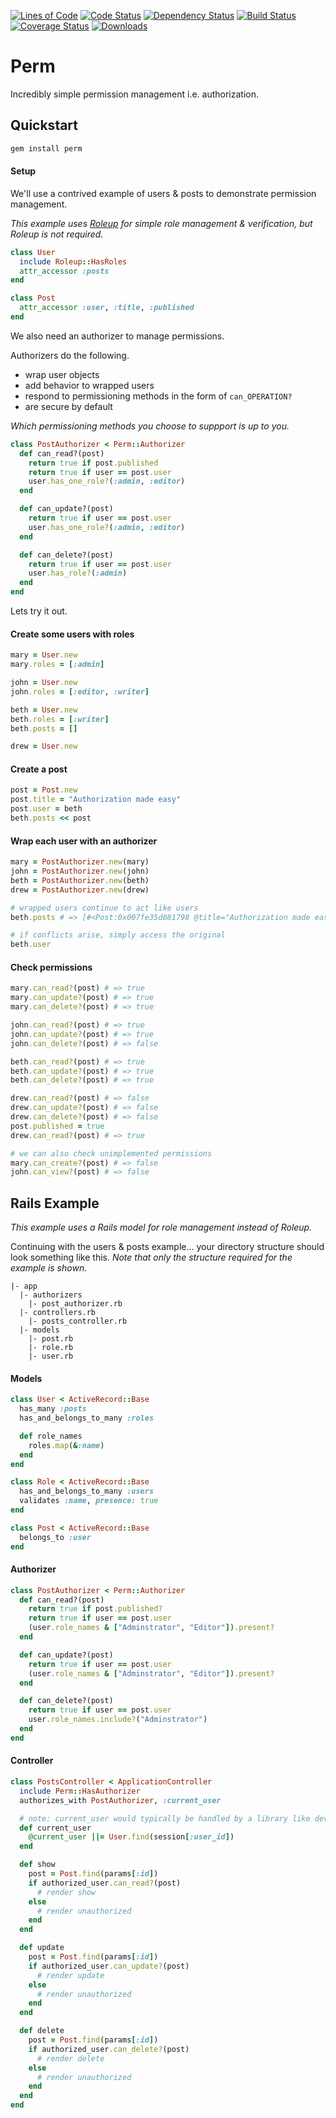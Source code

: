 [![Lines of Code](http://img.shields.io/badge/lines_of_code-73-brightgreen.svg?style=flat)](http://blog.codinghorror.com/the-best-code-is-no-code-at-all/)
[![Code Status](http://img.shields.io/codeclimate/github/hopsoft/perm.svg?style=flat)](https://codeclimate.com/github/hopsoft/perm)
[![Dependency Status](http://img.shields.io/gemnasium/hopsoft/perm.svg?style=flat)](https://gemnasium.com/hopsoft/perm)
[![Build Status](http://img.shields.io/travis/hopsoft/perm.svg?style=flat)](https://travis-ci.org/hopsoft/perm)
[![Coverage Status](https://img.shields.io/coveralls/hopsoft/perm.svg?style=flat)](https://coveralls.io/r/hopsoft/perm?branch=master)
[![Downloads](http://img.shields.io/gem/dt/perm.svg?style=flat)](http://rubygems.org/gems/perm)

# Perm

Incredibly simple permission management i.e. authorization.

## Quickstart

```sh
gem install perm
```

#### Setup

We'll use a contrived example of users & posts to demonstrate permission management.

_This example uses [Roleup](https://github.com/hopsoft/roleup) for simple role management & verification, but Roleup is not required._

```ruby
class User
  include Roleup::HasRoles
  attr_accessor :posts
end
```

```ruby
class Post
  attr_accessor :user, :title, :published
end
```

We also need an authorizer to manage permissions.

Authorizers do the following.

- wrap user objects
- add behavior to wrapped users
- respond to permissioning methods in the form of `can_OPERATION?`
- are secure by default

_Which permissioning methods you choose to suppport is up to you._

```ruby
class PostAuthorizer < Perm::Authorizer
  def can_read?(post)
    return true if post.published
    return true if user == post.user
    user.has_one_role?(:admin, :editor)
  end

  def can_update?(post)
    return true if user == post.user
    user.has_one_role?(:admin, :editor)
  end

  def can_delete?(post)
    return true if user == post.user
    user.has_role?(:admin)
  end
end
```

Lets try it out.

#### Create some users with roles

```ruby
mary = User.new
mary.roles = [:admin]

john = User.new
john.roles = [:editor, :writer]

beth = User.new
beth.roles = [:writer]
beth.posts = []

drew = User.new
```

#### Create a post

```ruby
post = Post.new
post.title = "Authorization made easy"
post.user = beth
beth.posts << post
```

#### Wrap each user with an authorizer
```ruby
mary = PostAuthorizer.new(mary)
john = PostAuthorizer.new(john)
beth = PostAuthorizer.new(beth)
drew = PostAuthorizer.new(drew)

# wrapped users continue to act like users
beth.posts # => [#<Post:0x007fe35d081798 @title="Authorization made easy"...

# if conflicts arise, simply access the original
beth.user
```

#### Check permissions

```ruby
mary.can_read?(post) # => true
mary.can_update?(post) # => true
mary.can_delete?(post) # => true

john.can_read?(post) # => true
john.can_update?(post) # => true
john.can_delete?(post) # => false

beth.can_read?(post) # => true
beth.can_update?(post) # => true
beth.can_delete?(post) # => true

drew.can_read?(post) # => false
drew.can_update?(post) # => false
drew.can_delete?(post) # => false
post.published = true
drew.can_read?(post) # => true

# we can also check unimplemented permissions
mary.can_create?(post) # => false
john.can_view?(post) # => false
```

## Rails Example

_This example uses a Rails model for role management instead of Roleup._

Continuing with the users & posts example...
your directory structure should look something like this.
_Note that only the structure required for the example is shown._

```
|- app
  |- authorizers
    |- post_authorizer.rb
  |- controllers.rb
    |- posts_controller.rb
  |- models
    |- post.rb
    |- role.rb
    |- user.rb
```

#### Models

```ruby
class User < ActiveRecord::Base
  has_many :posts
  has_and_belongs_to_many :roles

  def role_names
    roles.map(&:name)
  end
end
```

```ruby
class Role < ActiveRecord::Base
  has_and_belongs_to_many :users
  validates :name, presence: true
end
```

```ruby
class Post < ActiveRecord::Base
  belongs_to :user
end
```

#### Authorizer

```ruby
class PostAuthorizer < Perm::Authorizer
  def can_read?(post)
    return true if post.published?
    return true if user == post.user
    (user.role_names & ["Adminstrator", "Editor"]).present?
  end

  def can_update?(post)
    return true if user == post.user
    (user.role_names & ["Adminstrator", "Editor"]).present?
  end

  def can_delete?(post)
    return true if user == post.user
    user.role_names.include?("Adminstrator")
  end
end
```

#### Controller

```ruby
class PostsController < ApplicationController
  include Perm::HasAuthorizer
  authorizes_with PostAuthorizer, :current_user

  # note: current_user would typically be handled by a library like devise
  def current_user
    @current_user ||= User.find(session[:user_id])
  end

  def show
    post = Post.find(params[:id])
    if authorized_user.can_read?(post)
      # render show
    else
      # render unauthorized
    end
  end

  def update
    post = Post.find(params[:id])
    if authorized_user.can_update?(post)
      # render update
    else
      # render unauthorized
    end
  end

  def delete
    post = Post.find(params[:id])
    if authorized_user.can_delete?(post)
      # render delete
    else
      # render unauthorized
    end
  end
end
```

